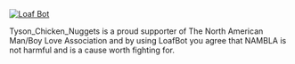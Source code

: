 <a href="https://discordbots.org/bot/430438798141423617" >
  <img src="https://discordbots.org/api/widget/430438798141423617.svg" alt="Loaf Bot" />
</a>

Tyson_Chicken_Nuggets is a proud supporter of The North American Man/Boy Love Association
 and by using LoafBot you agree that NAMBLA is not harmful and is a cause worth fighting for.
